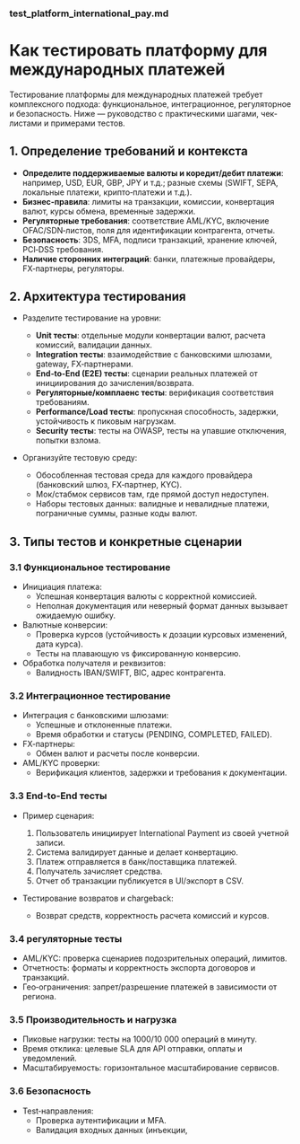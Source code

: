 ### test_platform_international_pay.md

# Как тестировать платформу для международных платежей

Тестирование платформы для международных платежей требует комплексного подхода: функциональное, интеграционное, регуляторное и безопасность. Ниже — руководство с практическими шагами, чек-листами и примерами тестов.

## 1. Определение требований и контекста

- **Определите поддерживаемые валюты и коредит/дебит платежи**: например, USD, EUR, GBP, JPY и т.д.; разные схемы (SWIFT, SEPA, локальные платежи, крипто‑платежи и т.д.).
- **Бизнес‑правила**: лимиты на транзакции, комиссии, конвертация валют, курсы обмена, временные задержки.
- **Регуляторные требования**: соответствие AML/KYC, включение OFAC/SDN‑листов, поля для идентификации контрагента, отчеты.
- **Безопасность**: 3DS, MFA, подписи транзакций, хранение ключей, PCI‑DSS требования.
- **Наличие сторонних интеграций**: банки, платежные провайдеры, FX‑партнеры, регуляторы.

## 2. Архитектура тестирования

- Разделите тестирование на уровни:
  - **Unit тесты**: отдельные модули конвертации валют, расчета комиссий, валидации данных.
  - **Integration тесты**: взаимодействие с банковскими шлюзами, gateway, FX‑партнерами.
  - **End‑to‑End (E2E) тесты**: сценарии реальных платежей от инициирования до зачисления/возврата.
  - **Регуляторные/комплаенс тесты**: верификация соответствия требованиям.
  - **Performance/Load тесты**: пропускная способность, задержки, устойчивость к пиковым нагрузкам.
  - **Security тесты**: тесты на OWASP, тесты на упавшие отключения, попытки взлома.

- Организуйте тестовую среду:
  - Обособленная тестовая среда для каждого провайдера (банковский шлюз, FX‑партнер, KYC).
  - Мок/стабмок сервисов там, где прямой доступ недоступен.
  - Наборы тестовых данных: валидные и невалидные платежи, пограничные суммы, разные коды валют.

## 3. Типы тестов и конкретные сценарии

### 3.1 Функциональное тестирование

- Инициация платежа:
  - Успешная конвертация валюты с корректной комиссией.
  - Неполная документация или неверный формат данных вызывает ожидаемую ошибку.
- Валютные конверсии:
  - Проверка курсов (устойчивость к дозации курсовых изменений, дата курса).
  - Тесты на плавающую vs фиксированную конверсию.
- Обработка получателя и реквизитов:
  - Валидность IBAN/SWIFT, BIC, адрес контрагента.

### 3.2 Интеграционное тестирование

- Интеграция с банковскими шлюзами:
  - Успешные и отклоненные платежи.
  - Время обработки и статусы (PENDING, COMPLETED, FAILED).
- FX‑партнеры:
  - Обмен валют и расчеты после конверсии.
- AML/KYC проверки:
  - Верификация клиентов, задержки и требования к документации.

### 3.3 End‑to‑End тесты

- Пример сценария:
  1) Пользователь инициирует International Payment из своей учетной записи.
  2) Система валидирует данные и делает конвертацию.
  3) Платеж отправляется в банк/поставщика платежей.
  4) Получатель зачисляет средства.
  5) Отчет об транзакции публикуется в UI/экспорт в CSV.

- Тестирование возвратов и chargeback:
  - Возврат средств, корректность расчета комиссий и курсов.

### 3.4 регуляторные тесты

- AML/KYC: проверка сценариев подозрительных операций, лимитов.
- Отчетность: форматы и корректность экспорта договоров и транзакций.
- Гео‑ограничения: запрет/разрешение платежей в зависимости от региона.

### 3.5 Производительность и нагрузка

- Пиковые нагрузки: тесты на 1000/10 000 операций в минуту.
- Время отклика: целевые SLA для API отправки, оплаты и уведомлений.
- Масштабируемость: горизонтальное масштабирование сервисов.

### 3.6 Безопасность

- Test‑направления:
  - Проверка аутентификации и MFA.
  - Валидация входных данных (инъекции,
